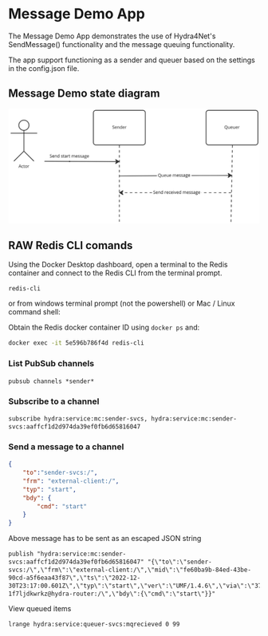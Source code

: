 # Message Demo App

The Message Demo App demonstrates the use of Hydra4Net's SendMessage() functionality and the message queuing functionality.

The app support functioning as a sender and queuer based on the settings in the config.json file.

## Message Demo state diagram
![](messaging-uml.jpg)

## RAW Redis CLI comands
Using the Docker Desktop dashboard, open a terminal to the Redis container and connect to the Redis CLI from the terminal prompt.

```shell
redis-cli
```

or from windows terminal prompt (not the powershell) or Mac / Linux command shell:

Obtain the Redis docker container ID using `docker ps` and:

```sh
docker exec -it 5e596b786f4d redis-cli
```

### List PubSub channels
```
pubsub channels *sender*
```

### Subscribe to a channel
```
subscribe hydra:service:mc:sender-svcs, hydra:service:mc:sender-svcs:aaffcf1d2d974da39ef0fb6d65816047
```

### Send a message to a channel
```json
{
    "to":"sender-svcs:/",
    "frm": "external-client:/",
    "typ": "start",
    "bdy": {
        "cmd": "start"
    }
}
```

Above message has to be sent as an escaped JSON string

```
publish "hydra:service:mc:sender-svcs:aaffcf1d2d974da39ef0fb6d65816047" "{\"to\":\"sender-svcs:/\",\"frm\":\"external-client:/\",\"mid\":\"fe60ba9b-84ed-43be-90cd-a5f6eaa43f87\",\"ts\":\"2022-12-30T23:17:00.601Z\",\"typ\":\"start\",\"ver\":\"UMF/1.4.6\",\"via\":\"37528e822e70454cae2a2aa33643d791-1f7ljdkwrkz@hydra-router:/\",\"bdy\":{\"cmd\":\"start\"}}"
```

View queued items


```
lrange hydra:service:queuer-svcs:mqrecieved 0 99
```

